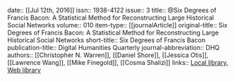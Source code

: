 date:: [[Jul 12th, 2016]]
issn:: 1938-4122
issue:: 3
title:: @Six Degrees of Francis Bacon: A Statistical Method for Reconstructing Large Historical Social Networks
volume:: 010
item-type:: [[journalArticle]]
original-title:: Six Degrees of Francis Bacon: A Statistical Method for Reconstructing Large Historical Social Networks
short-title:: Six Degrees of Francis Bacon
publication-title:: Digital Humanities Quarterly
journal-abbreviation:: DHQ
authors:: [[Christopher N. Warren]], [[Daniel Shore]], [[Jessica Otis]], [[Lawrence Wang]], [[Mike Finegold]], [[Cosma Shalizi]]
links:: [Local library](zotero://select/groups/2386895/items/T7F32JWY), [Web library](https://www.zotero.org/groups/2386895/items/T7F32JWY)
